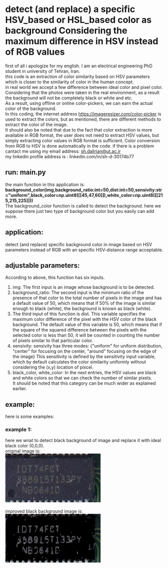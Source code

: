 # detect (and replace) a specific **HSV_based or HSL_based** color as background Considering the maximum difference in HSV instead of RGB values
first of all i apologize for my english. I am an electrical engineering PhD student in university of Tehran, Iran.<br/> 
this code is an extraction of color similarity based on HSV parameters which is closer to the similarity of color in the human concept.<br/>
in real world we accept a few difference between ideal color and pixel color.<br/>
Considering that the photos were taken in the real environment, as a result the background will not be completely black or white and etc.<br/> 
As a result, using offline or online color-pickers, we can earn the actual color of the background.<br/> 
In this coding, the internet address https://imageresizer.com/color-picker is used to extract the colors, but as mentioned, there are different methods to extract the color of the image.<br/> 
It should also be noted that due to the fact that color extraction is more available in RGB format, the user does not need to extract HSV values, but simply extracting color values ​​in RGB format is sufficient. Color conversion from RGB to HSV is done automatically in the code.
if there is a problem cantact me using my email address: sh.dalirian@ut.ac.ir<br/>
my linkedin profile address is : linkedin.com/in/sh-d-30174b77 <br/>
## run: main.py
the main function in this application is:<br/>
**background_color(img,background_ratio:int=50,dist:int=50,sensivity:str="uniform",black_color=np.uint8([[45,47,60]]),white_color=np.uint8([[215,215,225]]))** <br/>
The background_color function is called to detect the background. here we suppose there just two type of background color but you easily can add more.<br/>

## application:
detect (and replace) specific background color in image based on HSV parameters instead of RGB with an specific HSV-distance range acceptable.<br/> 

## adjustable parameters:
According to above, this function has six inputs.<br/>
1. img: The first input is an image whose background is to be detected.<br/>
2. background_ratio: The second input is the minimum ratio of the presence of that color to the total number of pixels in the image and has a default value of 50, which means that if 50% of the image is similar enough to black (white), the background is known as black (white).<br/>
3. The third input of this function is dist. This variable specifies the maximum color difference of the pixel with the HSV color of the black background. The default value of this variable is 50, which means that if the square of the squared difference between the pixels with the selected color is less than 50, it will be counted in counting the number of pixels similar to that particular color.<br/>
4. sensivity: sensivity has three modes: {"uniform" for uniform distribution, "center" for focusing on the center, "around" focusing on the edge of the image} This sensitivity is defined by the sensitivity input variable, which by default calculates the color similarity uniformly without considering the (x,y) location of pixcel.<br/>
5. black_color, white_color: In the next entries, the HSV values ​​are black and white colors so that we can check the number of similar pixels.<br/>
It should be noted that this category can be much wider as explained earlier.<br/>
## example:
here is some examples:<br />
### example 1:
here we wnat to detect black background of image and replace it with ideal black color (0,0,0).<br/>
original image is:<br />!["original image"](images/0.jpg)<br /><br />
improved black background image is:<br />![cleaned image](images/0_removedbackground_uniform.jpg)<br /><br />
